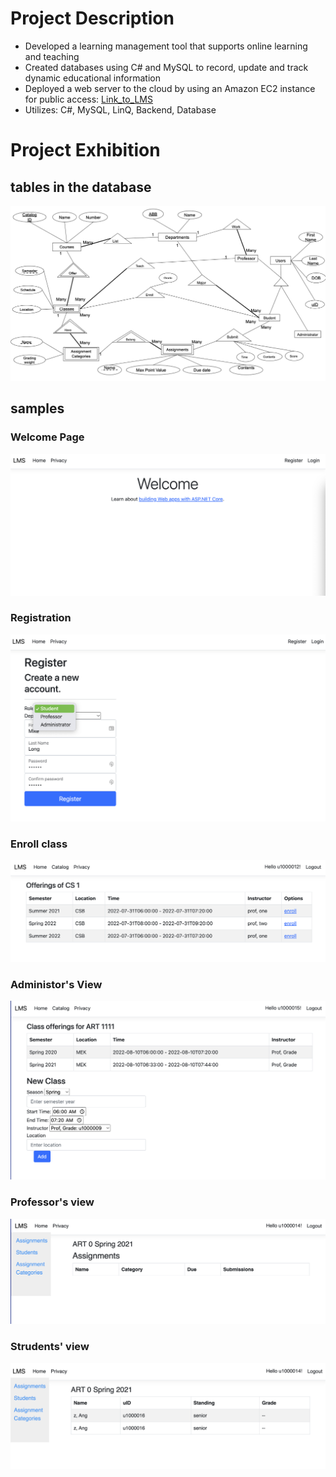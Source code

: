 # Project Description
- Developed a learning management tool that supports online learning and teaching
- Created databases using C# and MySQL to record, update and track dynamic educational information
- Deployed a web server to the cloud by using an Amazon EC2 instance for public access: [Link_to_LMS](http://54.196.12.222:8080)
- Utilizes: C#, MySQL, LinQ, Backend, Database

# Project Exhibition

## tables in the database
![Text](https://github.com/imangzhang/ProjectsOnResume/blob/main/LMS/Images/TablesDiagram.png?raw=true)

## samples
### Welcome Page
![Text](https://github.com/imangzhang/ProjectsOnResume/blob/main/LMS/Images/Screen%20Shot%202022-10-09%20at%204.24.26%20PM.png?raw=true)
### Registration
![Text](https://github.com/imangzhang/ProjectsOnResume/blob/main/LMS/Images/Screen%20Shot%202022-10-09%20at%204.25.06%20PM.png?raw=true)
### Enroll class
![Text](https://github.com/imangzhang/ProjectsOnResume/blob/main/LMS/Images/Screen%20Shot%202022-10-09%20at%204.25.45%20PM.png)
### Administor's View
![Text](https://github.com/imangzhang/ProjectsOnResume/raw/main/LMS/Images/Screen%20Shot%202022-10-09%20at%204.29.05%20PM.png)
### Professor's view
![Text](https://github.com/imangzhang/ProjectsOnResume/blob/main/LMS/Images/Screen%20Shot%202022-10-09%20at%204.35.50%20PM.png)
### Strudents' view
![Text](https://github.com/imangzhang/ProjectsOnResume/blob/main/LMS/Images/Screen%20Shot%202022-10-09%20at%204.36.04%20PM.png)
